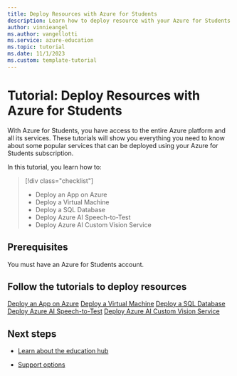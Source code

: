 ```yaml
---
title: Deploy Resources with Azure for Students
description: Learn how to deploy resource with your Azure for Students subscription
author: vinnieangel
ms.author: vangellotti
ms.service: azure-education
ms.topic: tutorial
ms.date: 11/1/2023
ms.custom: template-tutorial
---
```


# Tutorial: Deploy Resources with Azure for Students

With Azure for Students, you have access to the entire Azure platform and all its services. These tutorials will show you everything you need to know about some popular services that can be deployed using your Azure for Students subscription. 

In this tutorial, you learn how to:

> [!div class="checklist"]
> * Deploy an App on Azure
> * Deploy a Virtual Machine
> * Deploy a SQL Database
> * Deploy Azure AI Speech-to-Test
> * Deploy Azure AI Custom Vision Service

## Prerequisites

You must have an Azure for Students account.

## Follow the tutorials to deploy resources

[Deploy an App on Azure](https://learn.microsoft.com/azure/app-service/)
[Deploy a Virtual Machine](https://learn.microsoft.com/azure/virtual-machines/)
[Deploy a SQL Database](https://learn.microsoft.com/azure/azure-sql/?view=azuresql)
[Deploy Azure AI Speech-to-Test](https://learn.microsoft.com/azure/ai-services/speech-service/index-speech-to-text)
[Deploy Azure AI Custom Vision Service](https://learn.microsoft.com/azure/ai-services/custom-vision-service/)

## Next steps

- [Learn about the education hub](about-education-hub.md)

- [Support options](educator-service-desk.md)
